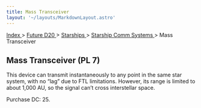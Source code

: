 ```yaml
---
title: Mass Transceiver
layout: '~/layouts/MarkdownLayout.astro'
---
```


[ Index ](/) > [ Future D20 ](/future.d20.srd) > [ Starships ](/future.d20.srd/starships) > [ Starship Comm Systems ](/future.d20.srd/starships/starship.comm.systems) > Mass Transceiver

##  Mass Transceiver (PL 7)

This device can transmit instantaneously to any point in the same star system,
with no “lag” due to FTL limitations. However, its range is limited to about
1,000 AU, so the signal can’t cross interstellar space.

Purchase DC: 25.

